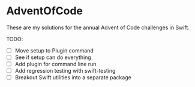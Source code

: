 # AdventOfCode

These are my solutions for the annual Advent of Code challenges in Swift.

TODO:
- [ ] Move setup to Plugin command
- [ ] See if setup can do everything
- [ ] Add plugin for command line run
- [ ] Add regression testing with swift-testing
- [ ] Breakout Swift utilities into a separate package
